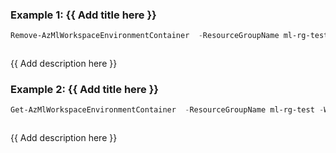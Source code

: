 ### Example 1: {{ Add title here }}
```powershell
Remove-AzMlWorkspaceEnvironmentContainer  -ResourceGroupName ml-rg-test -WorkspaceName mlworkspace-portal01 -Name pwshenv01
```

```output
```

{{ Add description here }}

### Example 2: {{ Add title here }}
```powershell
Get-AzMlWorkspaceEnvironmentContainer  -ResourceGroupName ml-rg-test -WorkspaceName mlworkspace-portal01 -Name pwshenv01 | Remove-AzMlWorkspaceEnvironmentContainer 
```

```output
```

{{ Add description here }}


